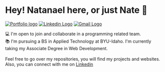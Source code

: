 # Hey! Natanael here, or just Nate 👋
<a href="https://ndamatta.github.io/ndamatta/"><img src="https://img.shields.io/badge/Portfolio-%23000000.svg?style=for-the-badge&logo=firefox&logoColor=#FF7139" alt="Portfolio logo"></a> <a href="https://www.linkedin.com/in/natanael-damatta/" target="_blank"><img src="https://img.shields.io/badge/LinkedIn-0077B5?style=for-the-badge&logo=linkedin&logoColor=white" alt="Linkedin Logo"></a>     <a href="mailto:damatta.natanael@gmail.com"><img src="https://img.shields.io/badge/Gmail-D14836?style=for-the-badge&logo=gmail&logoColor=white" alt="Gmail Logo"></a>

💻 I'm open to join and collaborate in a programming related team.<br>
📚 I'm pursuing a BS in Applied Technology at BYU-Idaho. I'm currently taking my Associate Degree in Web Development.<br>
<br>
Feel free to go over my repositories, you will find my projects and websites.<br>
Also, you can connect with me on <a href="https://www.linkedin.com/in/natanael-damatta/">Linkedin</a>





